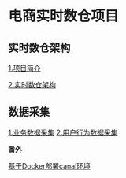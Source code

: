 # 电商实时数仓项目

## 实时数仓架构

[1.项目简介](docs/项目简介.md)

[2.实时数仓架构](docs/实时数仓架构.md)

## 数据采集

[1.业务数据采集](docs/业务数据采集.md)
[2.用户行为数据采集]()

**番外**

[基于Docker部署canal环境](docs/基于docker部署canal环境.md)
